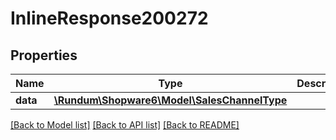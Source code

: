 # InlineResponse200272

## Properties
Name | Type | Description | Notes
------------ | ------------- | ------------- | -------------
**data** | [**\Rundum\Shopware6\Model\SalesChannelType**](SalesChannelType.md) |  | [optional] 

[[Back to Model list]](../../README.md#documentation-for-models) [[Back to API list]](../../README.md#documentation-for-api-endpoints) [[Back to README]](../../README.md)

